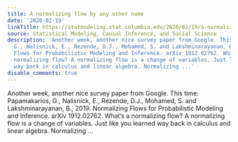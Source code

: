 ```yaml
---
title: A normalizing flow by any other name
date: '2020-02-19'
linkTitle: https://statmodeling.stat.columbia.edu/2020/02/19/a-normalizing-flow-by-any-other-name/
source: Statistical Modeling, Causal Inference, and Social Science
description: 'Another week, another nice survey paper from Google. This time: Papamakarios,
  G., Nalisnick, E., Rezende, D.J., Mohamed, S. and Lakshminarayanan, B., 2019. Normalizing
  Flows for Probabilistic Modeling and Inference. arXiv 1912.02762. What&#8217;s a
  normalizing flow? A normalizing flow is a change of variables. Just like you learned
  way back in calculus and linear algebra. Normalizing ...'
disable_comments: true
---
```

Another week, another nice survey paper from Google. This time: Papamakarios, G., Nalisnick, E., Rezende, D.J., Mohamed, S. and Lakshminarayanan, B., 2019. Normalizing Flows for Probabilistic Modeling and Inference. arXiv 1912.02762. What&#8217;s a normalizing flow? A normalizing flow is a change of variables. Just like you learned way back in calculus and linear algebra. Normalizing ...